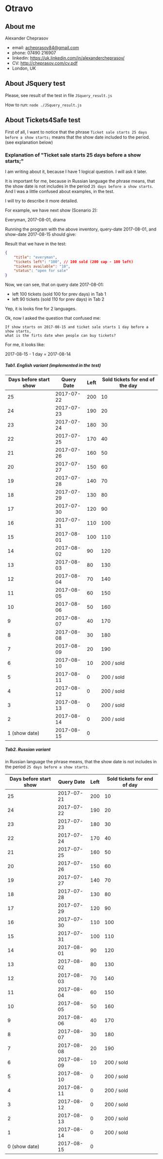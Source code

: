 # Otravo

## About me
Alexander Cheprasov
- email: acheprasov84@gmail.com
- phone: 07490 216907
- linkedin: https://uk.linkedin.com/in/alexandercheprasov/
- CV: http://cheprasov.com/cv.pdf
- London, UK

## About JSquery test

Please, see result of the test in file `JSquery_result.js`

How to run: `node ./JSquery_result.js`

## About Tickets4Safe test

First of all, I want to notice that the phrase `Ticket sale starts 25 days before a show starts;` means that the show date included to the period. (see explanation below)

### Explanation of "Ticket sale starts 25 days before a show starts;"

I am writing about it, because I have 1 logical question. I will ask it later.

It is important for me, because in Russian language the phrase means, that the show date is not includes in the period `25 days before a show starts`. And I was a little confused about examples, in the test.

I will try to describe it more detailed.

For example, we have next show (Scenario 2):

Everyman, 2017-08-01, drama

Running the program with the above inventory, query-date 2017-08-01, and show-date 2017-08-15 should give:

Result that we have in the test:
```json
{
    "title": "everyman",
    "tickets left": "100", // 100 sold (200 cap - 100 left)
    "tickets available": "10",
    "status": "open for sale"
}
```

Now, we can see, that on query date 2017-08-01:
- left 100 tickets (sold 100 for prev days) in Tab 1
- left 90 tickets (sold 110 for prev days) in Tab 2

Yep, it is looks fine for 2 languages.

Ok, now I asked the question that confused me:
```
If show starts on 2017-08-15 and ticket sale starts 1 day before a show starts,
what is the firts date when people can buy tickets?
```
For me, it looks like:

2017-08-15 - 1 day = 2017-08-14

##### Tab1. English variant (implemented in the test)

Days before start show | Query Date | Left | Sold tickets for end of the day
---|---|---|---
25 | 2017-07-22 | 200 | 10
24 | 2017-07-23 | 190 | 20
23 | 2017-07-24 | 180 | 30
22 | 2017-07-25 | 170 | 40
21 | 2017-07-26 | 160 | 50
20 | 2017-07-27 | 150 | 60
19 | 2017-07-28 | 140 | 70
18 | 2017-07-29 | 130 | 80
17 | 2017-07-30 | 120 | 90
16 | 2017-07-31 | 110 | 100
15 | 2017-08-01 | 100 | 110
14 | 2017-08-02 | 90 | 120
13 | 2017-08-03 | 80 | 130
12 | 2017-08-04 | 70 | 140
11 | 2017-08-05 | 60 | 150
10 | 2017-08-06 | 50 | 160
9 | 2017-08-07 | 40 | 170
8 | 2017-08-08 | 30 | 180
7 | 2017-08-09 | 20 | 190
6 | 2017-08-10 | 10 | 200 / sold
5 | 2017-08-11 | 0 | 200 / sold
4 | 2017-08-12 | 0 | 200 / sold
3 | 2017-08-13 | 0 | 200 / sold
2 | 2017-08-14 | 0 | 200 / sold
1 (show date) | 2017-08-15 | 0 |

##### Tab2. Russian variant

in Russian language the phrase means, that the show date is not includes in the period `25 days before a show starts`.

Days before start show | Query Date | Left | Sold tickets for end of day
---|---|---|---
25 | 2017-07-21 | 200 | 10
24 | 2017-07-22 | 190 | 20
23 | 2017-07-23 | 180 | 30
22 | 2017-07-24 | 170 | 40
21 | 2017-07-25 | 160 | 50
20 | 2017-07-26 | 150 | 60
19 | 2017-07-27 | 140 | 70
18 | 2017-07-28 | 130 | 80
17 | 2017-07-29 | 120 | 90
16 | 2017-07-30 | 110 | 100
15 | 2017-07-31 | 100 | 110
14 | 2017-08-01 | 90 | 120
13 | 2017-08-02 | 80 | 130
12 | 2017-08-03 | 70 | 140
11 | 2017-08-04 | 60 | 150
10 | 2017-08-05 | 50 | 160
9 | 2017-08-06 | 40 | 170
8 | 2017-08-07 | 30 | 180
7 | 2017-08-08 | 20 | 190
6 | 2017-08-09 | 10 | 200 / sold
5 | 2017-08-10 | 0 | 200 / sold
4 | 2017-08-11 | 0 | 200 / sold
3 | 2017-08-12 | 0 | 200 / sold
2 | 2017-08-13 | 0 | 200 / sold
1 | 2017-08-14 | 0 | 200 / sold
0 (show date) | 2017-08-15 | 0 | 


